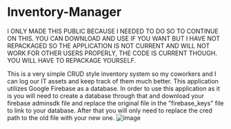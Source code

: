 # Inventory-Manager

I ONLY MADE THIS PUBLIC BECAUSE I NEEDED TO DO SO TO CONTINUE ON THIS.  YOU CAN DOWNLOAD AND USE IF YOU WANT BUT I HAVE NOT REPACKAGED SO THE APPLICATION IS NOT CURRENT AND WILL NOT WORK FOR OTHER USERS PROPERLY, THE CODE IS CURRENT THOUGH.  YOU WILL HAVE TO REPACKAGE YOURSELF.

This is a very simple CRUD style inventory system so my coworkers and I can log our IT assets and keep track of them much better.  This application utilizes Google Firebase as a database.  In order to use this application as it is you will need to create a database through that and download your firebase adminsdk file and replace the original file in the "firebase_keys" file to link to your database.  After that you will only need to replace the cred path to the old file with your new one.
![image](https://github.com/fevurr/Inventory-Manager/assets/110615166/52c3ccdf-79e0-4f93-8d44-3945bde8d996)
